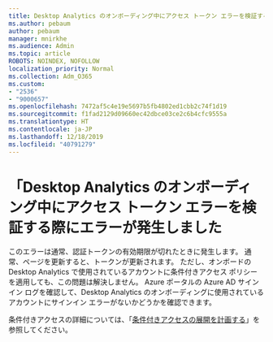 ```yaml
---
title: Desktop Analytics のオンボーディング中にアクセス トークン エラーを検証する際にエラーが発生しました
ms.author: pebaum
author: pebaum
manager: mnirkhe
ms.audience: Admin
ms.topic: article
ROBOTS: NOINDEX, NOFOLLOW
localization_priority: Normal
ms.collection: Adm_O365
ms.custom:
- "2536"
- "9000657"
ms.openlocfilehash: 7472af5c4e19e5697b5fb4802ed1cbb2c74f1d19
ms.sourcegitcommit: f1fad2129d09660ec42dbce03ce2c6b4cfc9555a
ms.translationtype: HT
ms.contentlocale: ja-JP
ms.lasthandoff: 12/18/2019
ms.locfileid: "40791279"
---
```

# <a name="there-was-an-error-validating-access-token-error-during-desktop-analytics-onboarding"></a>「Desktop Analytics のオンボーディング中にアクセス トークン エラーを検証する際にエラーが発生しました

このエラーは通常、認証トークンの有効期限が切れたときに発生します。 通常、ページを更新すると、トークンが更新されます。 ただし、オンボードの Desktop Analytics で使用されているアカウントに条件付きアクセス ポリシーを適用しても、この問題は解決しません。 Azure ポータルの Azure AD サインイン ログを確認して、Desktop Analytics のオンボーディングに使用されているアカウントにサインイン エラーがないかどうかを確認できます。

条件付きアクセスの詳細については、「[条件付きアクセスの展開を計画する](https://docs.microsoft.com/azure/active-directory/conditional-access/plan-conditional-access)」を参照してください。